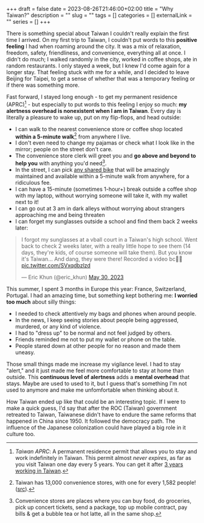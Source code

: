 +++ 
draft = false
date = 2023-08-26T21:46:00+02:00
title = "Why Taiwan?"
description = ""
slug = "" 
tags = []
categories = []
externalLink = ""
series = []
+++

There is something special about Taiwan I couldn't really explain the first time I arrived. On my first trip to Taiwan, I couldn't put words to this **positive feeling** I had when roaming around the city. It was a mix of relaxation, freedom, safety, friendliness, and convenience, everything all at once. I didn't do much; I walked randomly in the city, worked in coffee shops, ate in random restaurants. I only stayed a week, but I knew I'd come again for a longer stay. That feeling stuck with me for a while, and I decided to leave Beijing for Taipei, to get a sense of whether that was a temporary feeling or if there was something more.

Fast forward, I stayed long enough - to get my permanent residence (APRC)[^3] - but especially to put words to this feeling I enjoy so much: **my alertness overhead is nonexistent when I am in Taiwan**. Every day is literally a pleasure to wake up, put on my flip-flops, and head outside:

- I can walk to the nearest convenience store or coffee shop located **within a 5-minute walk**[^1] from anywhere I live.
- I don't even need to change my pajamas or check what I look like in the mirror; people on the street don't care.
- The convenience store clerk will greet you and **go above and beyond to help you** with anything you'd need[^2].
- In the street, I can pick [any shared bike](/posts/taiwan-youbike-bike-sharing/) that will be amazingly maintained and available within a 5-minute walk from anywhere, for a ridiculous fee.
- I can have a 15-minute (sometimes 1-hour+) break outside a coffee shop with my laptop, without worrying someone will take it, with my wallet next to it!
- I can go out at 3 am in dark alleys without worrying about strangers approaching me and being threaten
- I can forget my sunglasses outside a school and find them back 2 weeks later:

<blockquote class="twitter-tweet"><p lang="en" dir="ltr">I forgot my sunglasses at a vball court in a Taiwan&#39;s high school. Went back to check 2 weeks later, with a really little hope to see them (14 days, they&#39;re kids, of course someone will take them). But you know it&#39;s Taiwan... And dang, they were there! Recorded a video bc🤯🤯 <a href="https://t.co/SVxqdbzlzd">pic.twitter.com/SVxqdbzlzd</a></p>&mdash; Eric Khun (@eric_khun) <a href="https://twitter.com/eric_khun/status/1663515268038131713?ref_src=twsrc%5Etfw">May 30, 2023</a></blockquote> <script async src="https://platform.twitter.com/widgets.js" charset="utf-8"></script>


This summer, I spent 3 months in Europe this year: France, Switzerland, Portugal. I had an amazing time, but something kept bothering me: **I worried too much** about silly things:

- I needed to check attentively my bags and phones when around people.
- In the news, I keep seeing stories about people being aggressed, murdered, or any kind of violence.
- I had to "dress up" to be normal and not feel judged by others.
- Friends reminded me not to put my wallet or phone on the table.
- People stared down at other people for no reason and made them uneasy.

Those small things made me increase my vigilance level. I had to stay "alert," and it just made me feel more comfortable to stay at home than outside. This **continuous level of alertness** adds a **mental overhead** that stays. Maybe are used to used to it, but I guess that's something I'm not used to anymore and make me unfomfortable when thinking about it. 

How Taiwan ended up like that could be an interesting topic. If I were to make a quick guess, I'd say that after the ROC (Taiwan) government retreated to Taiwan, Taiwanese didn't have to endure the same reforms that happened in China since 1950. It followed the democracy path. The influence of the Japanese colonization could have played a big role in it culture too.

[^1]: Taiwan has 13,000 convenience stores, with one for every 1,582 people! ([src](https://nspp.mofa.gov.tw/nsppe/news.php?post=234142)).

[^2]: Convenience stores are places where you can buy food, do groceries, pick up concert tickets, send a package, top up  mobile contract, pay bills & get a bubble tea or hot latte, all in the same shop.

[^3]: _Taiwan APRC_: A permanent residence permit that allows you to stay and work indefinitely in Taiwan. This permit almost _never expires_, as far as you visit Taiwan one day every 5 years. You can get it after [3 years working in Taiwan](https://goldcard.nat.gov.tw/en/tags/aprc/).
